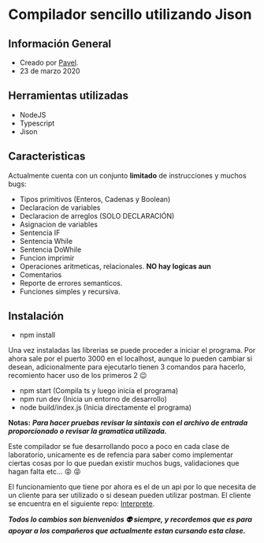 # Compilador sencillo utilizando Jison
## Información General
- Creado por [Pavel](https://github.com/PvasquezF).
- 23 de marzo 2020

## Herramientas utilizadas
- NodeJS
- Typescript
- Jison

## Caracteristicas
Actualmente cuenta con un conjunto **limitado** de instrucciones y muchos bugs:
- Tipos primitivos (Enteros, Cadenas y Boolean)
- Declaracion de variables
- Declaracion de arreglos (SOLO DECLARACIÓN)
- Asignacion de variables
- Sentencia IF 
- Sentencia While
- Sentencia DoWhile
- Funcion imprimir
- Operaciones aritmeticas, relacionales. **NO hay logicas aun**
- Comentarios
- Reporte de errores semanticos.
- Funciones simples y recursiva.

## Instalación
- npm install

Una vez instaladas las librerias se puede proceder a iniciar el programa.
Por ahora sale por el puerto 3000 en el localhost, aunque lo pueden cambiar si desean, adicionalmente para ejecutarlo tienen 3 comandos para hacerlo, recomiento hacer uso de los primeros 2 :wink:

- npm start (Compila ts y luego inicia el programa)
- npm run dev (Inicia un entorno de desarrollo)
- node build/index.js (Inicia directamente el programa)

**Notas:**
***Para hacer pruebas revisar la sintaxis con el archivo de entrada proporcionado o revisar la gramatica utilizada.*** 

Este compilador se fue desarrollando poco a poco en cada clase de laboratorio, unicamente es de refencia para saber como implementar ciertas cosas por lo que puedan existir muchos bugs, validaciones que hagan falta etc... :stuck_out_tongue_closed_eyes: :stuck_out_tongue_closed_eyes:

El funcionamiento que tiene por ahora es el de un api por lo que necesita de un cliente para ser utilizado o si desean pueden utilizar postman. 
El cliente se encuentra en el siguiente repo: [Interprete](https://github.com/PvasquezF/InterpreteC3D).

***Todos lo cambios son bienvenidos :alien: siempre, y recordemos que es para apoyar a los compañeros que actualmente estan cursando esta clase.***
